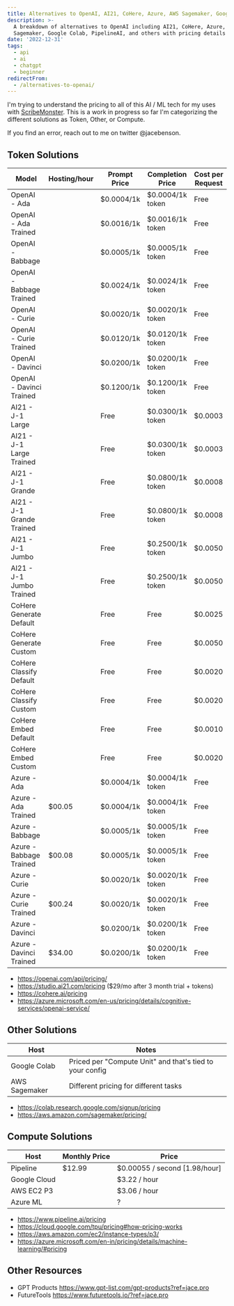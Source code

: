 ```yaml
---
title: Alternatives to OpenAI, AI21, CoHere, Azure, AWS Sagemaker, Google Colab,
description: >-
  A breakdown of alternatives to OpenAI including AI21, CoHere, Azure, AWS
  Sagemaker, Google Colab, PipelineAI, and others with pricing details for each.
date: '2022-12-31'
tags:
  - api
  - ai
  - chatgpt
  - beginner
redirectFrom:
  - /alternatives-to-openai/
---
```


I'm trying to understand the pricing to all of this AI / ML tech for my uses with [ScribeMonster](https://scribe.monster).  This is a work in progress so far I'm categorizing the different solutions as Token, Other, or Compute.

If you find an error, reach out to me on twitter @jacebenson.

## Token Solutions

| Model                     | Hosting/hour | Prompt Price | Completion Price | Cost per Request |
| ------------------------- | -------------| ------------ | ---------------- | ---------------- |
| OpenAI - Ada              |              | $0.0004/1k   | $0.0004/1k token | Free             |
| OpenAI - Ada Trained      |              | $0.0016/1k   | $0.0016/1k token | Free             |
| OpenAI - Babbage          |              | $0.0005/1k   | $0.0005/1k token | Free             |
| OpenAI - Babbage Trained  |              | $0.0024/1k   | $0.0024/1k token | Free             |
| OpenAI - Curie            |              | $0.0020/1k   | $0.0020/1k token | Free             |
| OpenAI - Curie Trained    |              | $0.0120/1k   | $0.0120/1k token | Free             |
| OpenAI - Davinci          |              | $0.0200/1k   | $0.0200/1k token | Free             |
| OpenAI - Davinci Trained  |              | $0.1200/1k   | $0.1200/1k token | Free             |
| AI21 - J-1 Large          |              | Free         | $0.0300/1k token | $0.0003          |
| AI21 - J-1 Large Trained  |              | Free         | $0.0300/1k token | $0.0003          |
| AI21 - J-1 Grande         |              | Free         | $0.0800/1k token | $0.0008          |
| AI21 - J-1 Grande Trained |              | Free         | $0.0800/1k token | $0.0008          |
| AI21 - J-1 Jumbo          |              | Free         | $0.2500/1k token | $0.0050          |
| AI21 - J-1 Jumbo Trained  |              | Free         | $0.2500/1k token | $0.0050          |
| CoHere Generate Default   |              | Free         | Free             | $0.0025          |
| CoHere Generate Custom    |              | Free         | Free             | $0.0050          |
| CoHere Classify Default   |              | Free         | Free             | $0.0020          |
| CoHere Classify Custom    |              | Free         | Free             | $0.0020          |
| CoHere Embed Default      |              | Free         | Free             | $0.0010          |
| CoHere Embed Custom       |              | Free         | Free             | $0.0020          |
| Azure - Ada               |              | $0.0004/1k   | $0.0004/1k token | Free             |
| Azure - Ada Trained       | $00.05       | $0.0004/1k   | $0.0004/1k token | Free             |
| Azure - Babbage           |              | $0.0005/1k   | $0.0005/1k token | Free             |
| Azure - Babbage Trained   | $00.08       | $0.0005/1k   | $0.0005/1k token | Free             |
| Azure - Curie             |              | $0.0020/1k   | $0.0020/1k token | Free             |
| Azure - Curie Trained     | $00.24       | $0.0020/1k   | $0.0020/1k token | Free             |
| Azure - Davinci           |              | $0.0200/1k   | $0.0200/1k token | Free             |
| Azure - Davinci Trained   | $34.00       | $0.0200/1k   | $0.0200/1k token | Free             |

- <https://openai.com/api/pricing/>
- <https://studio.ai21.com/pricing> ($29/mo after 3 month trial + tokens)
- <https://cohere.ai/pricing>
- <https://azure.microsoft.com/en-us/pricing/details/cognitive-services/openai-service/>

## Other Solutions

| Host          |  Notes |
| ------------- | ----------------------------- |
| Google Colab  | Priced per "Compute Unit" and that's tied to your config |
| AWS Sagemaker | Different pricing for different tasks |

- <https://colab.research.google.com/signup/pricing>
- <https://aws.amazon.com/sagemaker/pricing/>


## Compute Solutions

| Host          | Monthly Price | Price                         |
| ------------- | ------------- | ----------------------------- |
| Pipeline      | $12.99        | $0.00055 / second [1.98/hour] |
| Google Cloud  |               | $3.22 / hour                  |
| AWS EC2 P3    |               | $3.06 / hour                  |
| Azure ML      |               | ?                             |

- <https://www.pipeline.ai/pricing>
- <https://cloud.google.com/tpu/pricing#how-pricing-works>
- <https://aws.amazon.com/ec2/instance-types/p3/>
- <https://azure.microsoft.com/en-in/pricing/details/machine-learning/#pricing>

## Other Resources
- GPT Products <https://www.gpt-list.com/gpt-products?ref=jace.pro>
- FutureTools <https://www.futuretools.io/?ref=jace.pro>